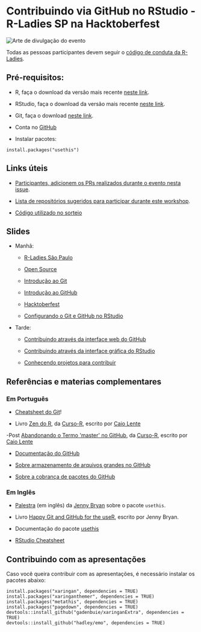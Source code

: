 # Contribuindo via GitHub no RStudio - R-Ladies SP na Hacktoberfest

![Arte de divulgação do evento](https://r-ladies-sao-paulo.github.io/2020-hacktoberfest/img/arte_meetup.png)

Todas as pessoas participantes devem seguir o [código de conduta da R-Ladies](https://github.com/rladies/.github/blob/master/CODE_OF_CONDUCT.md#Portuguese).

## Pré-requisitos:

- R, faça o download da versão mais recente [neste link](https://cran.r-project.org/).

- RStudio, faça o download da versão mais recente [neste link](https://www.rstudio.com/products/rstudio/download/).

- Git, faça o download [neste link](https://git-scm.com/downloads).

- Conta no [GitHub](https://github.com)

- Instalar pacotes:

```
install.packages("usethis")
```


## Links úteis

- [Participantes, adicionem os PRs realizados durante o evento nesta issue](https://github.com/R-Ladies-Sao-Paulo/2020-hacktoberfest/issues/2).

- [Lista de repositórios sugeridos para participar durante este workshop](https://r-ladies-sao-paulo.github.io/2020-hacktoberfest/slides/hacktoberfest/projetos.html).

- [Código utilizado no sorteio](https://r-ladies-sao-paulo.github.io/2020-hacktoberfest/sorteio.R)


## Slides

- Manhã:
  
  - [R-Ladies São Paulo](https://r-ladies-sao-paulo.github.io/2020-hacktoberfest/slides/rladies/)
  
  - [Open Source](https://r-ladies-sao-paulo.github.io/2020-hacktoberfest/slides/open_source/) 
  
  - [Introdução ao Git](https://r-ladies-sao-paulo.github.io/2020-hacktoberfest/slides/git_rstudio/intro_git.html) 
  
  - [Introdução ao GitHub](https://r-ladies-sao-paulo.github.io/2020-hacktoberfest/slides/git_rstudio/intro_github.html) 
  
  - [Hacktoberfest](https://r-ladies-sao-paulo.github.io/2020-hacktoberfest/slides/hacktoberfest/) 
  
  - [Configurando o Git e GitHub no RStudio](https://r-ladies-sao-paulo.github.io/2020-hacktoberfest/slides/git_rstudio/setup_Git_GitHub_RStudio.html)

- Tarde:

   - [Contribuindo através da interface web do GitHub](https://r-ladies-sao-paulo.github.io/2020-hacktoberfest/slides/git_rstudio/contribuindo_via_github.html)

   - [Contribuindo através da interface gráfica do RStudio](https://r-ladies-sao-paulo.github.io/2020-hacktoberfest/slides/git_rstudio/contribuindo_via_RStudio.html)
   
   - [Conhecendo projetos para contribuir](https://r-ladies-sao-paulo.github.io/2020-hacktoberfest/slides/hacktoberfest/projetos.html)
   
   
   
   
## Referências e materias complementares

### Em Português

- [Cheatsheet do Git](https://github.github.com/training-kit/downloads/pt_BR/github-git-cheat-sheet.pdf)!

- Livro [Zen do R](https://curso-r.github.io/zen-do-r/git-github.html), da [Curso-R](https://www.curso-r.com/), escrito por [Caio Lente](https://lente.dev/)


-Post [Abandonando o Termo 'master' no GitHub](https://www.curso-r.com/blog/2020-07-27-github-main-branch/), da [Curso-R](https://www.curso-r.com/), escrito por [Caio Lente](https://lente.dev/)

- [Documentação do GitHub](https://docs.github.com/pt)

- [Sobre armazenamento de arquivos grandes no GitHub](https://docs.github.com/pt/free-pro-team@latest/github/managing-large-files/about-git-large-file-storage)

- [Sobre a cobrança de pacotes do GitHub](https://docs.github.com/pt/free-pro-team@latest/github/setting-up-and-managing-billing-and-payments-on-github/about-billing-for-github-packages)



### Em Inglês

- [Palestra](https://youtu.be/ZCeBnQBQ1h8) (em inglês) da [Jenny Bryan](https://jennybryan.org/) sobre o pacote `usethis`.

- Livro [Happy Git and GitHub for the useR](https://happygitwithr.com/), escrito por Jenny Bryan.

- Documentação do pacote [usethis](https://usethis.r-lib.org/reference/create_package.html)

- [RStudio Cheatsheet](https://www.rstudio.com/wp-content/uploads/2019/01/Cheatsheets_2019.pdf)


## Contribuindo com as apresentações

Caso você queira contribuir com as apresentações, é necessário instalar os pacotes abaixo:

```
install.packages("xaringan", dependencies = TRUE)
install.packages("xaringanthemer", dependencies = TRUE)
install.packages("metathis", dependencies = TRUE)
install.packages("pagedown", dependencies = TRUE)
devtools::install_github("gadenbuie/xaringanExtra", dependencies = TRUE)
devtools::install_github("hadley/emo", dependencies = TRUE)
```
